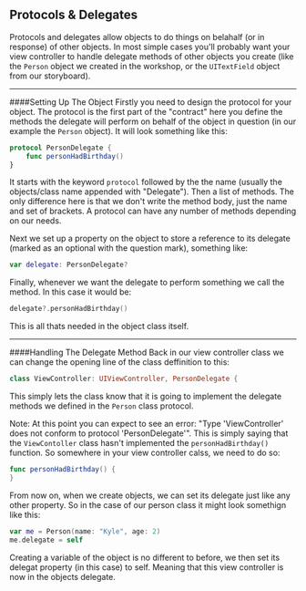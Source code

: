 ## Protocols & Delegates

Protocols and delegates allow objects to do things on belahalf (or in response) of other objects. In most simple cases you'll probably want your view controller to handle delegate methods of other objects you create (like the `Person` object we created in the workshop, or the `UITextField` object from our storyboard). 

___

####Setting Up The Object
Firstly you need to design the protocol for your object. The protocol is the first part of the "contract" here you define the methods the delegate will perform on behalf of the object in question (in our example the `Person` object). It will look something like this:

```swift
protocol PersonDelegate {
    func personHadBirthday()
}
```
It starts with the keyword `protocol` followed by the the name (usually the objects/class name appended with "Delegate"). Then a list of methods. The only difference here is that we don't write the method body, just the name and set of brackets. A protocol can have any number of methods depending on our needs. 

Next we set up a property on the object to store a reference to its delegate (marked as an optional with the question mark), something like:

```swift
var delegate: PersonDelegate?
```
Finally, whenever we want the delegate to perform something we call the method. In this case it would be:

```swift
delegate?.personHadBirthday()
```

This is all thats needed in the object class itself.
___

####Handling The Delegate Method
Back in our view controller class we can change the opening line of the class deffinition to this:

```swift
class ViewController: UIViewController, PersonDelegate {
```
This simply lets the class know that it is going to implement the delegate methods we defined in the `Person` class protocol.

Note: At this point you can expect to see an error: "Type 'ViewController' does not conform to protocol 'PersonDelegate'". This is simply saying that the `ViewContoller` class hasn't implemented the `personHadBirthday()` function. So somewhere in your view controller calss, we need to do so:

```swift 
func personHadBirthday() {
}
```
From now on, when we create objects, we can set its delegate just like any other property. So in the case of our person class it might look somethign like this:

```swift 
var me = Person(name: "Kyle", age: 2)
me.delegate = self
```
Creating a variable of the object is no different to before, we then set its delegat property (in this case) to self. Meaning that this view controller is now in the objects delegate. 











